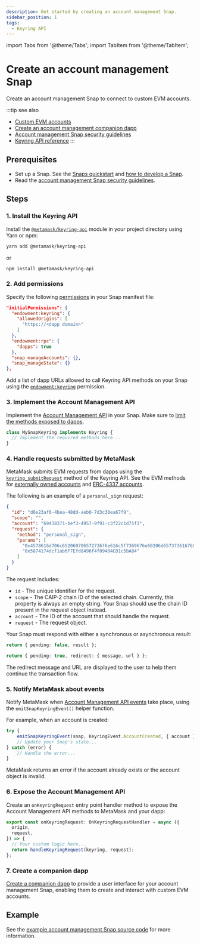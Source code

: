 ```yaml
---
description: Get started by creating an account management Snap.
sidebar_position: 1
tags:
  - Keyring API
---
```


import Tabs from '@theme/Tabs';
import TabItem from '@theme/TabItem';

# Create an account management Snap

Create an account management Snap to connect to custom EVM accounts.

:::tip see also
- [Custom EVM accounts](index.md)
- [Create an account management companion dapp](create-companion-dapp.md)
- [Account management Snap security guidelines](security.md)
- [Keyring API reference](../../reference/keyring-api/index.md)
:::

## Prerequisites

- Set up a Snap.
  See the [Snaps quickstart](../../get-started/quickstart.md) and [how to develop a Snap](../../how-to/publish-a-snap.md).
- Read the [account management Snap security guidelines](security.md).

## Steps

### 1. Install the Keyring API

Install the [`@metamask/keyring-api`](https://github.com/MetaMask/keyring-api) module in your
project directory using Yarn or npm:

```bash
yarn add @metamask/keyring-api
```

or

```bash
npm install @metamask/keyring-api
```

### 2. Add permissions

Specify the following [permissions](../../how-to/request-permissions.md) in your Snap manifest file:

```json title="snap.manifest.json"
"initialPermissions": {
  "endowment:keyring": {
    "allowedOrigins": [
      "https://<dapp domain>"
    ]
  },
  "endowment:rpc": {
    "dapps": true
  },
  "snap_manageAccounts": {},
  "snap_manageState": {}
},
```

Add a list of dapp URLs allowed to call Keyring API methods on your Snap using the
[`endowment:keyring`](../../reference/permissions.md#endowmentkeyring) permission.

### 3. Implement the Account Management API

Implement the [Account Management API](../../reference/keyring-api/account-management/index.md) in your Snap.
Make sure to [limit the methods exposed to dapps](security.md#limit-the-methods-exposed-to-dapps).

```typescript
class MySnapKeyring implements Keyring {
  // Implement the required methods here...
}
```

### 4. Handle requests submitted by MetaMask

MetaMask submits EVM requests from dapps using the
[`keyring_submitRequest`](../../reference/keyring-api/account-management/index.md#keyring_submitrequest)
method of the Keyring API.
See the EVM methods for [externally owned accounts](../../reference/keyring-api/chain-methods.md#eoa-methods)
and [ERC-4337 accounts](../../reference/keyring-api/chain-methods.md#erc-4337-methods).

The following is an example of a `personal_sign` request:

```json
{
  "id": "d6e23af6-4bea-48dd-aeb0-7d3c30ea67f9",
  "scope": "",
  "account": "69438371-bef3-4957-9f91-c3f22c1d75f3",
  "request": {
    "method": "personal_sign",
    "params": [
      "0x4578616d706c652060706572736f6e616c5f7369676e60206d657373616765",
      "0x5874174dcf1ab6F7Efd8496f4f09404CD1c5bA84"
    ]
  }
}
```

The request includes:

- `id` - The unique identifier for the request.
- `scope` - The CAIP-2 chain ID of the selected chain.
  Currently, this property is always an empty string.
  Your Snap should use the chain ID present in the request object instead.
- `account` - The ID of the account that should handle the request.
- `request` - The request object.

Your Snap must respond with either a synchronous or asynchronous result:

<Tabs>
<TabItem value="Synchronous">

```typescript
return { pending: false, result };
```

</TabItem>
<TabItem value="Asynchronous">

```typescript
return { pending: true, redirect: { message, url } };
```

The redirect message and URL are displayed to the user to help them continue the transaction flow.

</TabItem>
</Tabs>

### 5. Notify MetaMask about events

Notify MetaMask when [Account Management API events](../../reference/keyring-api/account-management/events.md)
take place, using the `emitSnapKeyringEvent()` helper function.

For example, when an account is created:

```typescript
try {
    emitSnapKeyringEvent(snap, KeyringEvent.AccountCreated, { account });
    // Update your Snap's state...
} catch (error) {
    // Handle the error...
}
```

MetaMask returns an error if the account already exists or the account object is invalid.

### 6. Expose the Account Management API

Create an `onKeyringRequest` entry point handler method to expose the Account Management API methods
to MetaMask and your dapp:

```typescript
export const onKeyringRequest: OnKeyringRequestHandler = async ({
  origin,
  request,
}) => {
  // Your custom logic here...
  return handleKeyringRequest(keyring, request);
};
```

### 7. Create a companion dapp

[Create a companion dapp](create-companion-dapp.md) to provide a user interface for your account
management Snap, enabling them to create and interact with custom EVM accounts.

## Example

See the [example account management Snap source code](https://github.com/MetaMask/snap-simple-keyring/tree/main/packages/snap)
for more information.
